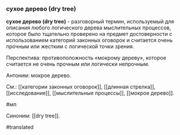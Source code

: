 ### сухое дерево (dry tree)

**сухое дерево (dry tree)** - разговорный термин, используемый для описания любого логического дерева мыслительных процессов, которое было тщательно проверено на предмет достоверности с использованием категорий законных оговорок и считается очень прочным или жестким с логической точки зрения.

Перспектива: противоположность «мокрому дереву», которое считается не очень прочным или логически непрочным.

Антоним: мокрое дерево.

См.: [[категории законных оговорок]], [[длинная стрелка]], [[исследование]], [[мыслительные процессы]], [[мокрое дерево]].

#мп

Синоним: [[dry tree]].

#translated
